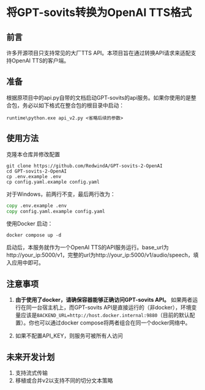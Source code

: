 # 将GPT-sovits转换为OpenAI TTS格式

## 前言

许多开源项目只支持常见的大厂TTS API。本项目旨在通过转换API请求来适配支持OpenAI TTS的客户端。

## 准备

根据原项目中的api.py自带的文档启动GPT-sovits的api服务。如果你使用的是整合包，务必以如下格式在整合包的根目录中启动：

```shell
runtime\python.exe api_v2.py <省略后续的参数>
```

## 使用方法

克隆本仓库并修改配置

```Linux shell
git clone https://github.com/RedwindA/GPT-sovits-2-OpenAI
cd GPT-sovits-2-OpenAI
cp .env.example .env
cp config.yaml.example config.yaml
```

对于Windows，前两行不变，最后两行改为：

```cmd
copy .env.example .env
copy config.yaml.example config.yaml
```

使用Docker 启动：

```shell
docker compose up -d
```

启动后，本服务就作为一个OpenAI TTS的API服务运行。base_url为http://your_ip:5000/v1，完整的url为http://your_ip:5000/v1/audio/speech，填入应用中即可。

## 注意事项

1. **由于使用了docker，请确保容器能够正确访问GPT-sovits API。**
如果两者运行在同一台宿主机上，而GPT-sovits API是直接运行的（非docker），环境变量应该是`BACKEND_URL=http://host.docker.internal:9880`（目前的默认配置）。你也可以通过docker compose将两者组合在同一个docker网络中。

2. 如果不配置API_KEY，则服务可被所有人访问

## 未来开发计划

1. 支持流式传输
2. 移植或合并v2以支持不同的切分文本策略